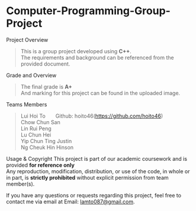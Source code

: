 # Computer-Programming-Group-Project

Project Overview
> This is a group project developed using **C++**.<br>
> The requirements and background can be referenced from the provided document.

Grade and Overview
> The final grade is **A+** <br>
> And marking for this project can be found in the uploaded image.

Teams Members
> Lui Hoi To &nbsp;&nbsp;&nbsp;&nbsp;&nbsp; Github: hoito46(https://github.com/hoito46)<br>
> Chow Chun San <br>
> Lin Rui Peng <br>
> Lu Chun Hei <br>
> Yip Chun Ting Justin <br>
> Ng Cheuk Hin Hinson

Usage & Copyright
This project is part of our academic coursework and is provided **for reference only** <br>
Any reproduction, modification, distribution, or use of the code, in whole or in part, is **strictly prohibited** without explicit permission from team member(s).

If you have any questions or requests regarding this project, feel free to contact me via email at Email: lamto087@gmail.com.
